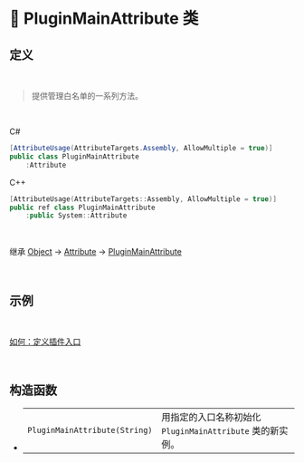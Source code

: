 # 🔖 PluginMainAttribute 类

## 定义

<br>

> 提供管理白名单的一系列方法。

<br>

C#
```C#
[AttributeUsage(AttributeTargets.Assembly, AllowMultiple = true)]
public class PluginMainAttribute
    :Attribute
```
C++
```C++
[AttributeUsage(AttributeTargets::Assembly, AllowMultiple = true)]
public ref class PluginMainAttribute
    :public System::Attribute
```
<br>

继承 [Object](https://docs.microsoft.com/zh-cn/DotNET/api/system.object?view=net-6.0) → [Attribute](https://docs.microsoft.com/zh-cn/DotNET/api/system.attribute?view=net-6.0) → [PluginMainAttribute](zh_CN/NET/APIs/Namespace/LLNET.Core/Class/PluginMainAttribute/PluginMainAttribute.md)
   
<br>

## 示例

<br>

[如何：定义插件入口](zh_CN/NET/HowTo/PluginEntry.md)

<br>

## 构造函数
- 
    |||
    |-|-|
    |`PluginMainAttribute(String)`|用指定的入口名称初始化 `PluginMainAttribute` 类的新实例。|

<br>


